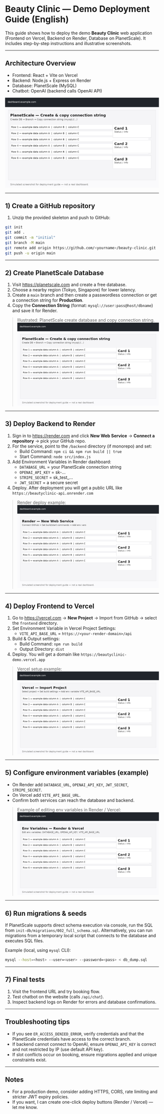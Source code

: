 # Beauty Clinic — Demo Deployment Guide (English)

This guide shows how to deploy the demo **Beauty Clinic** web application (Frontend on Vercel, Backend on Render, Database on PlanetScale). It includes step-by-step instructions and illustrative screenshots.

---
## Architecture Overview
- Frontend: React + Vite on Vercel
- Backend: Node.js + Express on Render
- Database: PlanetScale (MySQL)
- Chatbot: OpenAI (backend calls OpenAI API)

![Architecture diagram](assets/planetscale_setup.png)

---
## 1) Create a GitHub repository
1. Unzip the provided skeleton and push to GitHub:
```bash
git init
git add .
git commit -m "initial"
git branch -M main
git remote add origin https://github.com/<yourname>/beauty-clinic.git
git push -u origin main
```

---
## 2) Create PlanetScale Database
1. Visit https://planetscale.com and create a free database.
2. Choose a nearby region (Tokyo, Singapore) for lower latency.
3. Create a `main` branch and then create a passwordless connection or get a connection string for **Production**.
4. Copy the **Connection String** (format: `mysql://user:pass@host/dbname`) and save it for Render.

> Illustrated: PlanetScale create database and copy connection string.
![PlanetScale setup example](assets/planetscale_setup.png)

---
## 3) Deploy Backend to Render
1. Sign in to https://render.com and click **New Web Service** → **Connect a repository** → pick your GitHub repo.
2. For the service, point to the `/backend` directory (if monorepo) and set:
   - Build Command: `npm ci && npm run build || true`
   - Start Command: `node src/index.js`
3. Add Environment Variables in Render dashboard:
   - `DATABASE_URL` = your PlanetScale connection string
   - `OPENAI_API_KEY` = sk-...
   - `STRIPE_SECRET` = sk_test_...
   - `JWT_SECRET` = a secure secret
4. Deploy. After deployment you will get a public URL like `https://beautyclinic-api.onrender.com`

> Render deploy example:
![Render service example](assets/render_service.png)

---
## 4) Deploy Frontend to Vercel
1. Go to https://vercel.com → **New Project** → Import from GitHub → select the `frontend` directory.
2. Set Environment Variable in Vercel Project Settings:
   - `VITE_API_BASE_URL` = `https://<your-render-domain>/api`
3. Build & Output settings:
   - Build Command: `npm run build`
   - Output Directory: `dist`
4. Deploy. You will get a domain like `https://beautyclinic-demo.vercel.app`

> Vercel setup example:
![Vercel setup example](assets/vercel_setup.png)

---
## 5) Configure environment variables (example)
- On Render add `DATABASE_URL`, `OPENAI_API_KEY`, `JWT_SECRET`, `STRIPE_SECRET`.
- On Vercel add `VITE_API_BASE_URL`.
- Confirm both services can reach the database and backend.

> Example of editing env variables in Render / Vercel:
![Env variables example](assets/connect_env.png)

---
## 6) Run migrations & seeds
If PlanetScale supports direct schema execution via console, run the SQL from `init-db/migrations/002_full_schema.sql`. Alternatively, you can run migrations from a temporary local script that connects to the database and executes SQL files.

Example (local, using `mysql` CLI):
```bash
mysql --host=<host> --user=<user> --password=<pass> < db_dump.sql
```

---
## 7) Final tests
1. Visit the frontend URL and try booking flow.
2. Test chatbot on the website (calls `/api/chat`).
3. Inspect backend logs on Render for errors and database confirmations.

---
## Troubleshooting tips
- If you see `ER_ACCESS_DENIED_ERROR`, verify credentials and that the PlanetScale credentials have access to the correct branch.
- If backend cannot connect to OpenAI, ensure `OPENAI_API_KEY` is correct and not restricted by IP (use default API key).
- If slot conflicts occur on booking, ensure migrations applied and unique constraints exist.

---
## Notes
- For a production demo, consider adding HTTPS, CORS, rate limiting and stricter JWT expiry policies.
- If you want, I can create one-click deploy buttons (Render / Vercel) — let me know.
